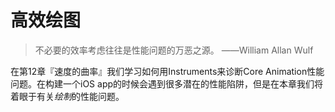 # 高效绘图

> 不必要的效率考虑往往是性能问题的万恶之源。
> ——William Allan Wulf

在第12章『速度的曲率』我们学习如何用Instruments来诊断Core Animation性能问题。在构建一个iOS app的时候会遇到很多潜在的性能陷阱，但是在本章我们将着眼于有关*绘制*的性能问题。

